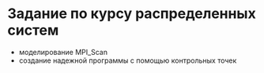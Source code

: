 # Задание по курсу распределенных систем
- моделирование MPI_Scan
- создание надежной программы с помощью контрольных точек
